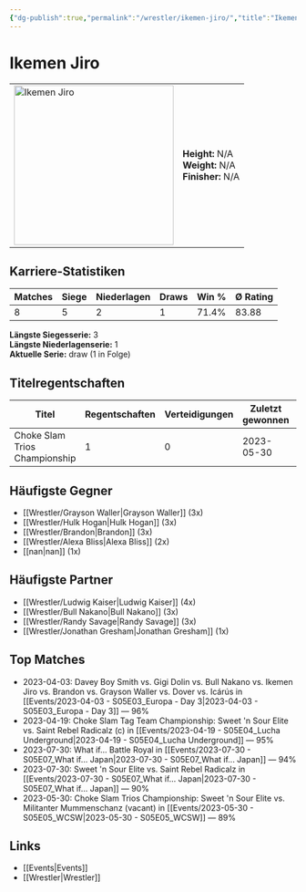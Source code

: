 ```yaml
---
{"dg-publish":true,"permalink":"/wrestler/ikemen-jiro/","title":"Ikemen Jiro","tags":["wrestler"],"noteIcon":""}
---
```



# Ikemen Jiro

<table>
        <tr>
        <td><img src="https://github.com/CptSpaulding1980/choke-slam-wrestling/releases/download/images/Ikemen_Jiro.png" width="280" alt="Ikemen Jiro"></td>
        <td>
        <b>Height:</b> N/A<br>
        <b>Weight:</b> N/A<br>
        <b>Finisher:</b> N/A<br>
        </td>
        </tr>
        </table>
        
## Karriere-Statistiken

| Matches | Siege | Niederlagen | Draws | Win % | Ø Rating |
|---------|-------|-------------|-------|-------|-----------|
| 8 | 5 | 2 | 1 | 71.4% | 83.88 |

**Längste Siegesserie:** 3<br>**Längste Niederlagenserie:** 1<br>**Aktuelle Serie:** draw (1 in Folge)

## Titelregentschaften
| Titel | Regentschaften | Verteidigungen | Zuletzt gewonnen | Aktuell |
|-------|---------------|----------------|------------------|---------|
| Choke Slam Trios Championship | 1 | 0 | 2023-05-30 |  |


## Häufigste Gegner
- [[Wrestler/Grayson Waller\|Grayson Waller]] (3x)
- [[Wrestler/Hulk Hogan\|Hulk Hogan]] (3x)
- [[Wrestler/Brandon\|Brandon]] (3x)
- [[Wrestler/Alexa Bliss\|Alexa Bliss]] (2x)
- [[nan\|nan]] (1x)

## Häufigste Partner
- [[Wrestler/Ludwig Kaiser\|Ludwig Kaiser]] (4x)
- [[Wrestler/Bull Nakano\|Bull Nakano]] (3x)
- [[Wrestler/Randy Savage\|Randy Savage]] (3x)
- [[Wrestler/Jonathan Gresham\|Jonathan Gresham]] (1x)

## Top Matches
- 2023-04-03: Davey Boy Smith vs. Gigi Dolin vs. Bull Nakano vs. Ikemen Jiro vs. Brandon vs. Grayson Waller vs. Dover  vs. Icárús  in [[Events/2023-04-03 - S05E03_Europa - Day 3\|2023-04-03 - S05E03_Europa - Day 3]] — 96%
- 2023-04-19: Choke Slam Tag Team Championship: Sweet 'n Sour Elite vs. Saint Rebel Radicalz (c) in [[Events/2023-04-19 - S05E04_Lucha Underground\|2023-04-19 - S05E04_Lucha Underground]] — 95%
- 2023-07-30: What if... Battle Royal in [[Events/2023-07-30 - S05E07_What if... Japan\|2023-07-30 - S05E07_What if... Japan]] — 94%
- 2023-07-30: Sweet 'n Sour Elite vs. Saint Rebel Radicalz in [[Events/2023-07-30 - S05E07_What if... Japan\|2023-07-30 - S05E07_What if... Japan]] — 90%
- 2023-05-30: Choke Slam Trios Championship: Sweet 'n Sour Elite vs. Militanter Mummenschanz (vacant) in [[Events/2023-05-30 - S05E05_WCSW\|2023-05-30 - S05E05_WCSW]] — 89%

## Links
- [[Events\|Events]]
- [[Wrestler\|Wrestler]]
